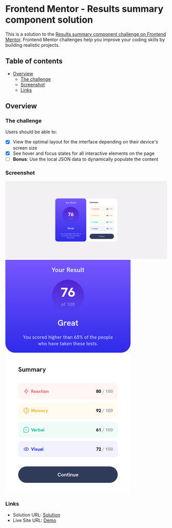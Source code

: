 # Frontend Mentor - Results summary component solution

This is a solution to the [Results summary component challenge on Frontend Mentor](https://www.frontendmentor.io/challenges/results-summary-component-CE_K6s0maV). Frontend Mentor challenges help you improve your coding skills by building realistic projects. 

## Table of contents

- [Overview](#overview)
  - [The challenge](#the-challenge)
  - [Screenshot](#screenshot)
  - [Links](#links)

## Overview

### The challenge

Users should be able to:

- [x] View the optimal layout for the interface depending on their device's screen size
- [X] See hover and focus states for all interactive elements on the page
- [ ] **Bonus**: Use the local JSON data to dynamically populate the content

### Screenshot
![Desktop](./design/My-Desktop-Design.png)
![Mobile](./design/My-Mobile-Design.png)

### Links

- Solution URL: [Solution](https://www.frontendmentor.io/solutions/results-summary-component-pgPna3nZGU)
- Live Site URL: [Demo](https://tangobeee.github.io/web-stuff/frontendmentor/results-summary-component/)
